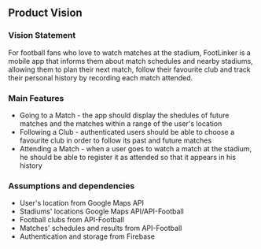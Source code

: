 
## Product Vision

### Vision Statement

For football fans who love to watch matches at the stadium, FootLinker is a mobile app that informs them about match schedules and nearby stadiums, allowing them to plan their next match, follow their favourite club and track their personal history by recording each match attended.

### Main Features
- Going to a Match - the app should display the shedules of future matches and the matches within a range of the user's location
- Following a Club - authenticated users should be able to choose a favourite club in order to follow its past and future matches
- Attending a Match - when a user goes to watch a match at the stadium, he should be able to register it as attended so that it appears in his history

### Assumptions and dependencies
- User's location from Google Maps API
- Stadiums' locations Google Maps API/API-Football
- Football clubs from API-Football
- Matches' schedules and results from API-Football
- Authentication and storage from Firebase